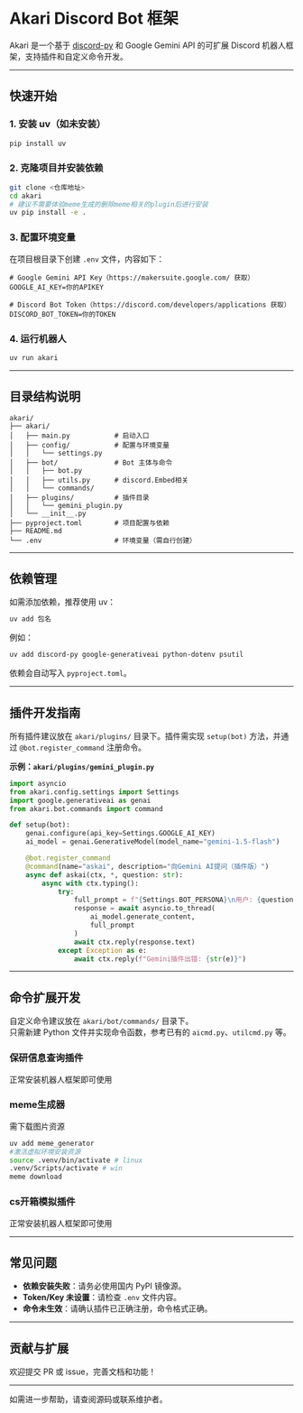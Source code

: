 # Akari Discord Bot 框架

Akari 是一个基于 [discord-py](https://github.com/Rapptz/discord.py) 和 Google Gemini API 的可扩展 Discord 机器人框架，支持插件和自定义命令开发。

---

## 快速开始

### 1. 安装 uv（如未安装）

```bash
pip install uv
```

### 2. 克隆项目并安装依赖

```bash
git clone <仓库地址>
cd akari
# 建议不需要体验meme生成的删除meme相关的plugin后进行安装
uv pip install -e .
```


### 3. 配置环境变量

在项目根目录下创建 `.env` 文件，内容如下：

```env
# Google Gemini API Key（https://makersuite.google.com/ 获取）
GOOGLE_AI_KEY=你的APIKEY

# Discord Bot Token（https://discord.com/developers/applications 获取）
DISCORD_BOT_TOKEN=你的TOKEN
```

### 4. 运行机器人

```bash
uv run akari
```


---

## 目录结构说明

```
akari/
├── akari/
│   ├── main.py           # 启动入口
│   ├── config/           # 配置与环境变量
│   │   └── settings.py
│   ├── bot/              # Bot 主体与命令
│   │   ├── bot.py
│   │   ├── utils.py      # discord.Embed相关
│   │   └── commands/
│   ├── plugins/          # 插件目录
│   │   └── gemini_plugin.py
│   └── __init__.py
├── pyproject.toml        # 项目配置与依赖
├── README.md
└── .env                  # 环境变量（需自行创建）
```

---

## 依赖管理

如需添加依赖，推荐使用 uv：

```bash
uv add 包名
```
例如：
```bash
uv add discord-py google-generativeai python-dotenv psutil
```
依赖会自动写入 `pyproject.toml`。

---

## 插件开发指南

所有插件建议放在 `akari/plugins/` 目录下。插件需实现 `setup(bot)` 方法，并通过 `@bot.register_command` 注册命令。

**示例：`akari/plugins/gemini_plugin.py`**
```python
import asyncio
from akari.config.settings import Settings
import google.generativeai as genai
from akari.bot.commands import command

def setup(bot):
    genai.configure(api_key=Settings.GOOGLE_AI_KEY)
    ai_model = genai.GenerativeModel(model_name="gemini-1.5-flash")

    @bot.register_command
    @command(name="askai", description="向Gemini AI提问（插件版）")
    async def askai(ctx, *, question: str):
        async with ctx.typing():
            try:
                full_prompt = f"{Settings.BOT_PERSONA}\n用户: {question}"
                response = await asyncio.to_thread(
                    ai_model.generate_content,
                    full_prompt
                )
                await ctx.reply(response.text)
            except Exception as e:
                await ctx.reply(f"Gemini插件出错: {str(e)}")
```

---

## 命令扩展开发

自定义命令建议放在 `akari/bot/commands/` 目录下。  
只需新建 Python 文件并实现命令函数，参考已有的 `aicmd.py`、`utilcmd.py` 等。

### 保研信息查询插件
正常安装机器人框架即可使用

### meme生成器
需下载图片资源
```bash
uv add meme_generator
#激活虚拟环境安装资源
source .venv/bin/activate # linux
.venv/Scripts/activate # win
meme download
```

### cs开箱模拟插件
正常安装机器人框架即可使用

---

## 常见问题

- **依赖安装失败**：请务必使用国内 PyPI 镜像源。
- **Token/Key 未设置**：请检查 `.env` 文件内容。
- **命令未生效**：请确认插件已正确注册，命令格式正确。

---

## 贡献与扩展

欢迎提交 PR 或 issue，完善文档和功能！

---

如需进一步帮助，请查阅源码或联系维护者。

